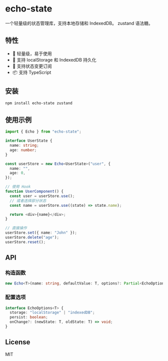 # echo-state

一个轻量级的状态管理库，支持本地存储和 IndexedDB。 zustand 语法糖。

## 特性

- 🚀 轻量级，易于使用
- 💾 支持 localStorage 和 IndexedDB 持久化
- 🔄 支持状态变更订阅
- 📦 支持 TypeScript

## 安装

```bash
npm install echo-state zustand
```

## 使用示例

```typescript
import { Echo } from "echo-state";

interface UserState {
  name: string;
  age: number;
}

const userStore = new Echo<UserState>("user", {
  name: "",
  age: 0,
});

// 使用 Hook
function UserComponent() {
  const user = userStore.use();
  // 或者选择部分状态
  const name = userStore.use((state) => state.name);

  return <div>{name}</div>;
}

// 直接操作
userStore.set({ name: "John" });
userStore.delete("age");
userStore.reset();
```

## API

### 构造函数

```typescript
new Echo<T>(name: string, defaultValue: T, options?: Partial<EchoOptions>)
```

### 配置选项

```typescript
interface EchoOptions<T> {
  storage: "localStorage" | "indexedDB";
  persist: boolean;
  onChange?: (newState: T, oldState: T) => void;
}
```

## License

MIT
